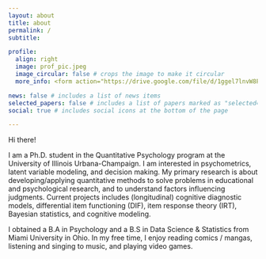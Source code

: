 ```yaml
---
layout: about
title: about
permalink: /
subtitle:

profile:
  align: right
  image: prof_pic.jpeg
  image_circular: false # crops the image to make it circular
  more_info: <form action="https://drive.google.com/file/d/1ggel7lnvW8P5oK_4-Xem11DrOVSdTx73/view?usp=sharing" method="get" target="_blank"><button type="submit">view my CV in a new tab</button></form>

news: false # includes a list of news items
selected_papers: false # includes a list of papers marked as "selected={true}"
social: true # includes social icons at the bottom of the page

---
```


Hi there!

I am a Ph.D. student in the Quantitative Psychology program at the University of Illinois Urbana-Champaign. I am interested in psychometrics, latent variable modeling, and decision making. My primary research is about developing/applying quantitative methods to solve problems in educational and psychological research, and to understand factors influencing judgments. Current projects includes (longitudinal) cognitive diagnostic models, differential item functioning (DIF), item response theory (IRT), Bayesian statistics, and cognitive modeling.

I obtained a B.A in Psychology and a B.S in Data Science & Statistics from Miami University in Ohio. In my free time, I enjoy reading comics / mangas, listening and singing to music, and playing video games.
